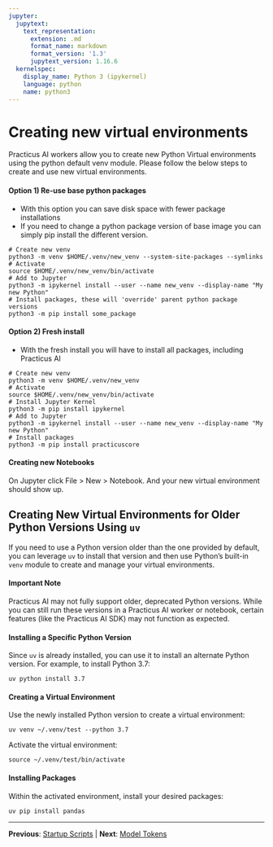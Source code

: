 ```yaml
---
jupyter:
  jupytext:
    text_representation:
      extension: .md
      format_name: markdown
      format_version: '1.3'
      jupytext_version: 1.16.6
  kernelspec:
    display_name: Python 3 (ipykernel)
    language: python
    name: python3
---
```


# Creating new virtual environments 

Practicus AI workers allow you to create new Python Virtual environments using the python default venv module. Please follow the below steps to create and use new virtual environments.

#### Option 1) Re-use base python packages
- With this option you can save disk space with fewer package installations 
- If you need to change a python package version of base image you can simply pip install the different version.
  
```shell
# Create new venv 
python3 -m venv $HOME/.venv/new_venv --system-site-packages --symlinks
# Activate
source $HOME/.venv/new_venv/bin/activate
# Add to Jupyter 
python3 -m ipykernel install --user --name new_venv --display-name "My new Python"
# Install packages, these will 'override' parent python package versions
python3 -m pip install some_package
```

#### Option 2) Fresh install
- With the fresh install you will have to install all packages, including Practicus AI
  
```shell
# Create new venv 
python3 -m venv $HOME/.venv/new_venv
# Activate
source $HOME/.venv/new_venv/bin/activate
# Install Jupyter Kernel
python3 -m pip install ipykernel
# Add to Jupyter 
python3 -m ipykernel install --user --name new_venv --display-name "My new Python"
# Install packages
python3 -m pip install practicuscore
```

#### Creating new Notebooks

On Jupyter click File > New > Notebook. And your new virtual environment should show up.

## Creating New Virtual Environments for Older Python Versions Using `uv`

If you need to use a Python version older than the one provided by default, you can leverage `uv` to install that version and then use Python’s built-in `venv` module to create and manage your virtual environments.

#### Important Note
Practicus AI may not fully support older, deprecated Python versions. While you can still run these versions in a Practicus AI worker or notebook, certain features (like the Practicus AI SDK) may not function as expected.

#### Installing a Specific Python Version
Since `uv` is already installed, you can use it to install an alternate Python version. For example, to install Python 3.7:

```shell
uv python install 3.7
```

#### Creating a Virtual Environment
Use the newly installed Python version to create a virtual environment:

```shell
uv venv ~/.venv/test --python 3.7
```

Activate the virtual environment:

```shell
source ~/.venv/test/bin/activate
```

#### Installing Packages
Within the activated environment, install your desired packages:

```shell
uv pip install pandas
```


---

**Previous**: [Startup Scripts](startup-scripts.md) | **Next**: [Model Tokens](model-tokens.md)
